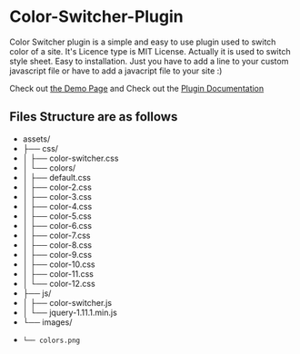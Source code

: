 # Color-Switcher-Plugin
Color Switcher plugin is a simple and easy to use plugin used to switch color of a site. It's Licence type is MIT License. 
Actually it is used to switch style sheet. Easy to installation. Just you have to add a line to your custom javascript file or have to add a javacript file to your site :)  

Check out [the Demo Page](http://shariarbd.com/demo/color-switcher-plugin/) and Check out the [Plugin Documentation](http://shariarbd.com/demo/color-switcher-plugin/documentation/)  

## Files Structure are as follows 
- assets/
- ├── css/
- │   ├── color-switcher.css
- │   └── colors/
- │     ├── default.css 
- │     ├── color-2.css
- │     ├── color-3.css 
- │     ├── color-4.css
- │     ├── color-5.css 
- │     ├── color-6.css
- │     ├── color-7.css 
- │     ├── color-8.css
- │     ├── color-9.css
- │     ├── color-10.css 
- │     ├── color-11.css
- │     └── color-12.css 
- ├── js/
- │   ├── color-switcher.js 
- │   └── jquery-1.11.1.min.js
- └── images/ 
-     └── colors.png
